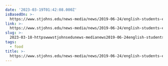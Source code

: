 ```yaml
---
date: '2023-03-19T01:42:08.000Z'
isBasedOn: >-
  https://www.stjohns.edu/news-media/news/2019-06-24/english-students-explore-community-literacies-through-tacos
link: >-
  https://www.stjohns.edu/news-media/news/2019-06-24/english-students-explore-community-literacies-through-tacos
slug: >-
  2023-03-18-httpswwwstjohnsedunews-medianews2019-06-24english-students-explore-community-literacies-through-tacos
tags:
  - food
title: >-
  https://www.stjohns.edu/news-media/news/2019-06-24/english-students-explore-community-literacies-through-tacos
---
```


